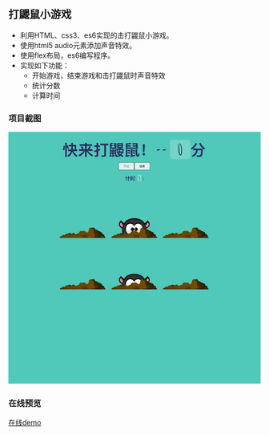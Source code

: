 ## 打鼹鼠小游戏

* 利用HTML、css3、es6实现的击打鼹鼠小游戏。
* 使用html5 audio元素添加声音特效。
* 使用flex布局，es6编写程序。
* 实现如下功能：
    * 开始游戏，结束游戏和击打鼹鼠时声音特效
    * 统计分数
    * 计算时间


### 项目截图

   ![项目截图](img/beatMole.jpg)

### 在线预览

   [在线demo](http://sunyuqing.coding.me/beat-a-mole)
